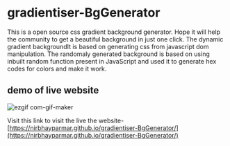 # gradientiser-BgGenerator

This is a open source css gradient background generator. Hope it will help the community to get a beautiful background in just one click. The dynamic gradient backgroundIt is based on generating css from javascript dom manipulation. The randomaly generated background is based on using inbuilt random function present in JavaScript and used it to generate hex codes for colors and make it work.

## demo of live website

![ezgif com-gif-maker](https://user-images.githubusercontent.com/62185337/193100987-bff3d3b8-6794-41f2-8f10-75fdc9ee8e3f.gif)



Visit this link to visit the live the website- [https://nirbhayparmar.github.io/gradientiser-BgGenerator/](https://nirbhayparmar.github.io/gradientiser-BgGenerator/)

